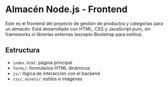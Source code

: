 # Almacén Node.js - Frontend

Este es el frontend del proyecto de gestión de productos y categorías para un almacén. Está desarrollado con HTML, CSS y JavaScript puro, sin frameworks ni librerías externas (excepto Bootstrap para estilos).

## Estructura

- `index.html`: página principal
- `forms/`: formularios HTML dinámicos
- `js/`: lógica de interacción con el backend
- `css/`, `assets/`: estilos e imágenes
